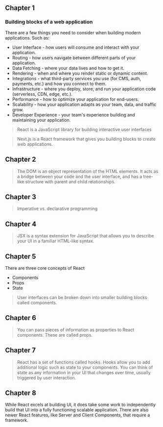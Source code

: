 ## Chapter 1
### Building blocks of a web application
There are a few things you need to consider when building modern applications. Such as:

* User Interface - how users will consume and interact with your application.
* Routing - how users navigate between different parts of your application.
* Data Fetching - where your data lives and how to get it.
* Rendering - when and where you render static or dynamic content.
* Integrations - what third-party services you use (for CMS, auth, payments, etc.) and how you connect to them.
* Infrastructure - where you deploy, store, and run your application code (serverless, CDN, edge, etc.).
* Performance - how to optimize your application for end-users.
* Scalability - how your application adapts as your team, data, and traffic grow.
* Developer Experience - your team's experience building and maintaining your application.

> React is a JavaScript library for building interactive user interfaces

> Next.js is a React framework that gives you building blocks to create web applications.

## Chapter 2
> The DOM is an object representation of the HTML elements. It acts as a bridge between your code and the user interface, and has a tree-like structure with parent and child relationships.

## Chapter 3
> Imperative vs. declarative programming

## Chapter 4
> JSX is a syntax extension for JavaScript that allows you to describe your UI in a familiar HTML-like syntax.

## Chapter 5
There are three core concepts of React
* Components
* Props
* State

> User interfaces can be broken down into smaller building blocks called components.

## Chapter 6
> You can pass pieces of information as properties to React components. These are called props.

## Chapter 7
> React has a set of functions called hooks. Hooks allow you to add additional logic such as state to your components.
> You can think of state as any information in your UI that changes over time, usually triggered by user interaction.

## Chapter 8
While React excels at building UI, it does take some work to independently build that UI into a fully functioning scalable application. There are also newer React features, like Server and Client Components, that require a framework.
